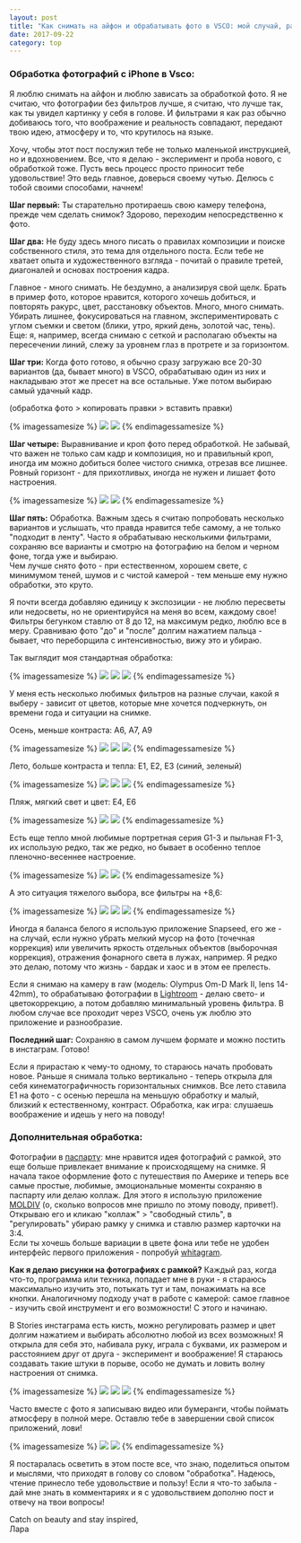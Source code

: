 ```yaml
---
layout: post
title: "Как снимать на айфон и обрабатывать фото в VSCO: мой случай, рамки и любимые фильтры"
date: 2017-09-22
category: top
---
```


### Обработка фотографий с iPhone в Vsco:

Я люблю снимать на айфон и люблю зависать за обработкой фото. Я не считаю, что фотографии без фильтров лучше, я считаю, что лучше так, как ты увидел картинку у себя в голове. И фильтрами я как раз обычно добиваюсь того, что воображение и реальность совпадают, передают твою идею, атмосферу и то, что крутилось на языке.    

Хочу, чтобы этот пост послужил тебе не только маленькой инструкцией, но и вдохновением. Все, что я делаю - эксперимент и проба нового, с обработкой тоже. Пусть весь процесс просто приносит тебе удовольствие! Это ведь главное, доверься своему чутью. Делюсь с тобой своими способами, начнем!


**Шаг первый:** Ты старательно протираешь свою камеру телефона, прежде чем сделать снимок? Здорово, переходим непосредственно к фото. 

<!-- -->

**Шаг два:** Не буду здесь много писать о правилах композиции и поиске собственного стиля, это тема для отдельного поста. Если тебе не хватает опыта и художественного взгляда - почитай о правиле третей, диагоналей и основах построения кадра.     

Главное - много снимать. Не бездумно, а анализируя свой щелк. Брать в пример фото, которое нравится, которого хочешь добиться, и повторять ракурс, цвет, расстановку объектов. Много, много снимать. Убирать лишнее, фокусироваться на главном, экспериментировать с углом съемки и светом (блики, утро, яркий день, золотой час, тень).
Еще: я, например, всегда снимаю с сеткой и располагаю объекты на пересечении линий, слежу за уровнем глаз в протрете и за горизонтом. 

**Шаг три:** Когда фото готово, я обычно сразу загружаю все 20-30 вариантов (да, бывает много) в VSCO, обрабатываю один из них и накладываю этот же пресет на все остальные. Уже потом выбираю самый удачный кадр. 

(обработка фото > копировать правки > вставить правки) 

{% imagessamesize %}
  ![](/assets/images/2017/09/2.jpg)
  ![](/assets/images/2017/09/3.jpg)
{% endimagessamesize %}

**Шаг четыре:** Выравнивание и кроп фото перед обработкой. Не забывай, что важен не только сам кадр и композиция, но и правильный кроп, иногда им можно добиться более чистого снимка, отрезав все лишнее. Ровный горизонт - для прихотливых, иногда не нужен и лишает фото настроения. 

{% imagessamesize %}
  ![](/assets/images/2017/09/4.jpg)
  ![](/assets/images/2017/09/5.jpg)
{% endimagessamesize %}

**Шаг пять:** Обработка. Важным здесь я считаю попробовать несколько вариантов и услышать, что правда нравится тебе самому, а не только "подходит в ленту". Часто я обрабатываю несколькими фильтрами, сохраняю все варианты и смотрю на фотографию на белом и черном фоне, тогда уже и выбираю.    
Чем лучше снято фото - при естественном, хорошем свете, с минимумом теней, шумов и с чистой камерой - тем меньше ему нужно обработки, это круто.   

Я почти всегда добавляю единицу к экспозиции - не люблю пересветы или недосветы, но не ориентируйся на меня во всем, каждому свое! Фильтры бегунком ставлю от 8 до 12, на максимум редко, люблю все в меру. Сравниваю фото "до" и "после" долгим нажатием пальца - бывает, что переборщила с интенсивностью, вижу это и убираю.

Так выглядит моя стандартная обработка: 

{% imagessamesize %}
  ![](/assets/images/2017/09/6.jpg)
  ![](/assets/images/2017/09/7.jpg)
  ![](/assets/images/2017/09/8.jpg)
{% endimagessamesize %}

У меня есть несколько любимых фильтров на разные случаи, какой я выберу - зависит от цветов, которые мне хочется подчеркнуть, он времени года и ситуации на снимке. 

Осень, меньше контраста: А6, А7, А9

{% imagessamesize %}
  ![](/assets/images/2017/09/а6.jpg)
  ![](/assets/images/2017/09/a7.jpg)
  ![](/assets/images/2017/09/а9.jpg)
{% endimagessamesize %}

Лето, больше контраста и тепла: Е1, Е2, Е3 (синий, зеленый)

{% imagessamesize %}
  ![](/assets/images/2017/09/e-11.jpg)
  ![](/assets/images/2017/09/e22.jpg)
  ![](/assets/images/2017/09/е3.jpg)
{% endimagessamesize %}


Пляж, мягкий свет и цвет: Е4, Е6

{% imagessamesize %}
  ![](/assets/images/2017/09/е4-2.jpg)
  ![](/assets/images/2017/09/е6.jpg)
{% endimagessamesize %}

Есть еще тепло мной любимые портретная серия G1-3 и пыльная F1-3, их использую редко, так же редко, но бывает в особенно теплое пленочно-весеннее настроение.  

{% imagessamesize %}
  ![](/assets/images/2017/09/g3.jpg)
  ![](/assets/images/2017/09/f3.jpg)
{% endimagessamesize %}

А это ситуация тяжелого выбора, все фильтры на +8,6:

{% imagessamesize %}
  ![](/assets/images/2017/09/choice1.jpg)
  ![](/assets/images/2017/09/choice2.jpg)
  ![](/assets/images/2017/09/choice3.jpg)
{% endimagessamesize %}

Иногда я баланса белого я использую приложение Snapseed, его же - на случай, если нужно убрать мелкий мусор на фото (точечная коррекция) или увеличить яркость отдельных объектов (выборочная коррекция), отражения фонарного света в лужах, например. Я редко это делаю, потому что жизнь - бардак и хаос и в этом ее прелесть. 

Если я снимаю на камеру в raw (модель: Olympus Om-D Mark II, lens 14-42mm), то обрабатываю фотографии в [Lightroom](https://lightroom.adobe.com) - делаю свето- и цветокоррекцию, а потом добавляю минимальный уровень фильтра. В любом случае все проходит через VSCO, очень уж люблю это приложение и разнообразие. 

**Последний шаг:** Сохраняю в самом лучшем формате и можно постить в инстаграм. Готово! 

Если я прирастаю к чему-то одному, то стараюсь начать пробовать новое. Раньше я снимала только вертикально - теперь открыла для себя кинематографичность горизонтальных снимков. Все лето ставила Е1 на фото - с осенью перешла на меньшую обработку и малый, близкий к естественному, контраст. Обработка, как игра: слушаешь воображение и идешь у него на поводу!

### Дополнительная обработка: 

Фотографии в [паспарту](https://ru.wikipedia.org/wiki/Паспарту): мне нравится идея фотографий с рамкой, это еще больше привлекает внимание к происходящему на снимке. Я начала такое оформление фото с путешествия по Америке и теперь все самые простые, любимые, эмоциональные моменты сохраняю в паспарту или делаю коллаж. Для этого я использую приложение [MOLDIV](https://itunes.apple.com/us/app/moldiv-photo-editor-collage-beauty-camera/id608188610?mt=8) (о, сколько вопросов мне пришло по этому поводу, привет!). Открываю его и кликаю "коллаж" > "свободный стиль", в "регулировать" убираю рамку у снимка и ставлю размер карточки на 3:4.  
Если ты хочешь больше вариации в цвете фона или тебе не удобен интерфейс первого приложения - попробуй [whitagram](https://itunes.apple.com/ru/app/whitagram/id523481129?mt=8). 

**Как я делаю рисунки на фотографиях с рамкой?** Каждый раз, когда что-то, программа или техника, попадает мне в руки - я стараюсь максимально изучить это, потыкать тут и там, понажимать на все кнопки. Аналогичному подходу учат в работе с камерой: самое главное - изучить свой инструмент и его возможности! С этого и начинаю.  
 
В Stories инстаграма есть кисть, можно регулировать размер и цвет долгим нажатием и выбирать абсолютно любой из всех возможных! Я открыла для себя это, набивала руку, играла с буквами, их размером и расстоянием друг от друга - эксперимент и воображение! Я стараюсь создавать такие штуки в порыве, особо не думать и ловить волну настроения от снимка. 

{% imagessamesize %}
  ![](/assets/images/2017/09/stories.jpg)
  ![](/assets/images/2017/09/stt.jpg)
  ![](/assets/images/2017/09/sttt.jpg)
{% endimagessamesize %}

Часто вместе с фото я записываю видео или бумеранги, чтобы поймать атмосферу в полной мере. Оставлю тебе в завершении свой список приложений, лови!

{% imagessamesize %}
  ![](/assets/images/2017/09/all.jpg)
  ![](/assets/images/2017/09/grid.jpg)
{% endimagessamesize %}

Я постаралась осветить в этом посте все, что знаю, поделиться опытом и мыслями, что приходят в голову со словом "обработка". Надеюсь, чтение принесло тебе удовольствие и пользу! Если я что-то забыла - дай мне знать в комментариях и я с удовольствием дополню пост и отвечу на твои вопросы!


Catch on beauty and stay inspired,  
Лара




